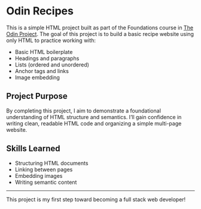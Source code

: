 # Odin Recipes

This is a simple HTML project built as part of the Foundations course in [The Odin Project](https://www.theodinproject.com/). The goal of this project is to build a basic recipe website using only HTML to practice working with:

- Basic HTML boilerplate
- Headings and paragraphs
- Lists (ordered and unordered)
- Anchor tags and links
- Image embedding

## Project Purpose

By completing this project, I aim to demonstrate a foundational understanding of HTML structure and semantics. I’ll gain confidence in writing clean, readable HTML code and organizing a simple multi-page website.

## Skills Learned

- Structuring HTML documents
- Linking between pages
- Embedding images
- Writing semantic content

---

This project is my first step toward becoming a full stack web developer!
